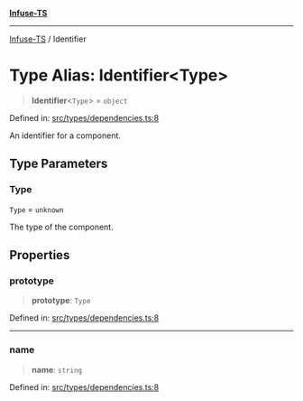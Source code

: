 [**Infuse-TS**](../README.md)

***

[Infuse-TS](../README.md) / Identifier

# Type Alias: Identifier\<Type\>

> **Identifier**\<`Type`\> = `object`

Defined in: [src/types/dependencies.ts:8](https://github.com/D-Kay6/Infuse-TS/blob/2b827980e37dbd9518746d6b95150b5d8563c940/src/types/dependencies.ts#L8)

An identifier for a component.

## Type Parameters

### Type

`Type` = `unknown`

The type of the component.

## Properties

### prototype

> **prototype**: `Type`

Defined in: [src/types/dependencies.ts:8](https://github.com/D-Kay6/Infuse-TS/blob/2b827980e37dbd9518746d6b95150b5d8563c940/src/types/dependencies.ts#L8)

***

### name

> **name**: `string`

Defined in: [src/types/dependencies.ts:8](https://github.com/D-Kay6/Infuse-TS/blob/2b827980e37dbd9518746d6b95150b5d8563c940/src/types/dependencies.ts#L8)
